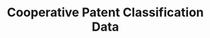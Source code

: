 ---
layout: default
bigquery: https://console.cloud.google.com/bigquery?p=patents-public-data&d=cpc&page=dataset
citation: '“Cooperative Patent Classification” by the EPO and USPTO, for public use. '
contributors: EPO, USPTO
cost: None
description: Cooperative Patent Classification Data contains the scheme and definitions
  of the Cooperative Patent Classification system for classifying patent documents.
  The CPC is the result of a partnership between the EPO and the USPTO in their joint
  effort to develop a common, internationally compatible classification system for
  technical documents, in particular patent publications, which will be used by both
  offices in the patent granting process
documentation: https://www.cooperativepatentclassification.org/cpcSchemeAndDefinitions
last_edit: Mon, 04 Apr 2022 19:07:06 GMT
location: https://www.cooperativepatentclassification.org/index
maintained_by: USPTO, EPO
schema_fields: '[''application_references'', ''ipc_concordant'', ''notAllocatable'',
  ''residualReferences'', ''level'', ''childGroups'', ''titleFull'', ''symbol'', ''parents'',
  ''date_revised'', ''title_full'', ''limitingReferences'', ''not_allocatable'', ''informativeReferences'',
  ''ipcConcordant'', ''child_groups'', ''additional_only'', ''sizeCache'', ''definition'',
  ''synonyms'', ''dateRevised'', ''applicationReferences'', ''breakdown_code'', ''breakdownCode'',
  ''children'', ''limiting_references'', ''informative_references'', ''title_part'',
  ''glossary'', ''titlePart'', ''residual_references'', ''status'']'
shortname: cooperative_patent_classification
tags:
- patents
- science
title: Cooperative Patent Classification Data
uuid: 984374a7-16e9-4b35-9445-458daceb01bf
---
